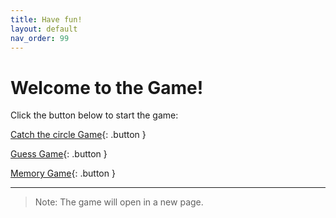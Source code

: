 ```yaml
---
title: Have fun!
layout: default
nav_order: 99
---
```


# Welcome to the Game!

Click the button below to start the game:

[Catch the circle Game](/game/mini-game-advanced.html){: .button }

[Guess Game](/game/guess-game.html){: .button }

[Memory Game](/game/memory-game.html){: .button }

---

> Note: The game will open in a new page.